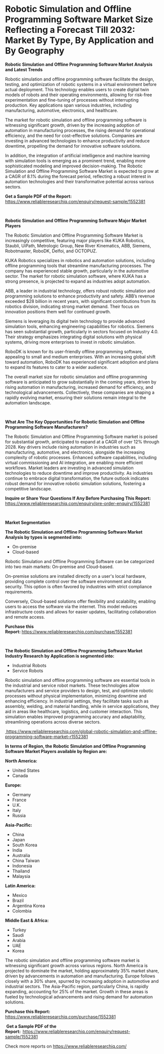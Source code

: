 <p><h1>Robotic Simulation and Offline Programming Software Market Size Reflecting a Forecast Till 2032: Market By Type, By Application and By Geography</h1></p><p><strong>Robotic Simulation and Offline Programming Software Market Analysis and Latest Trends</strong></p>
<p><p>Robotic simulation and offline programming software facilitate the design, testing, and optimization of robotic systems in a virtual environment before actual deployment. This technology enables users to create digital twin models of robots and their operating environments, allowing for risk-free experimentation and fine-tuning of processes without interrupting production. Key applications span various industries, including manufacturing, automotive, electronics, and healthcare.</p><p>The market for robotic simulation and offline programming software is witnessing significant growth, driven by the increasing adoption of automation in manufacturing processes, the rising demand for operational efficiency, and the need for cost-effective solutions. Companies are investing in advanced technologies to enhance productivity and reduce downtime, propelling the demand for innovative software solutions. </p><p>In addition, the integration of artificial intelligence and machine learning with simulation tools is emerging as a prominent trend, enabling more sophisticated modeling and improved decision-making. The Robotic Simulation and Offline Programming Software Market is expected to grow at a CAGR of 8.1% during the forecast period, reflecting a robust interest in automation technologies and their transformative potential across various sectors. </p></p>
<p><strong>Get a Sample PDF of the Report:&nbsp;</strong> <a href="https://www.reliableresearchiq.com/enquiry/request-sample/1552381?utm_campaign=3107&utm_medium=2&utm_source=Github&utm_content=ia&utm_term=11032025&utm_id=robotic-simulation-and-offline-programming-software">https://www.reliableresearchiq.com/enquiry/request-sample/1552381</a></p>
<p>&nbsp;</p>
<p><strong>Robotic Simulation and Offline Programming Software Major Market Players</strong></p>
<p><p>The Robotic Simulation and Offline Programming Software Market is increasingly competitive, featuring major players like KUKA Robotics, Staubli, UiPath, Metrologic Group, New River Kinematics, ABB, Siemens, Robotmaster, RoboDK, Delfoi, and OCTOPUZ.</p><p>KUKA Robotics specializes in robotics and automation solutions, including offline programming tools that streamline manufacturing processes. The company has experienced stable growth, particularly in the automotive sector. The market for robotic simulation software, where KUKA has a strong presence, is projected to expand as industries adopt automation.</p><p>ABB, a leader in industrial technology, offers robust robotic simulation and programming solutions to enhance productivity and safety. ABB’s revenue exceeded $28 billion in recent years, with significant contributions from its robotics division, indicating strong market demand. Their focus on innovation positions them well for continued growth.</p><p>Siemens is leveraging its digital twin technology to provide advanced simulation tools, enhancing engineering capabilities for robotics. Siemens has seen substantial growth, particularly in sectors focused on Industry 4.0. Their strategy emphasizes integrating digital solutions with physical systems, driving more enterprises to invest in robotic simulation.</p><p>RoboDK is known for its user-friendly offline programming software, appealing to small and medium enterprises. With an increasing global shift toward automation, RoboDK has experienced significant adoption and plans to expand its features to cater to a wider audience.</p><p>The overall market size for robotic simulation and offline programming software is anticipated to grow substantially in the coming years, driven by rising automation in manufacturing, increased demand for efficiency, and technological advancements. Collectively, these companies are shaping a rapidly evolving market, ensuring their solutions remain integral to the automation landscape.</p></p>
<p>&nbsp;</p>
<p><strong>What Are The Key Opportunities For Robotic Simulation and Offline Programming Software Manufacturers?</strong></p>
<p><p>The Robotic Simulation and Offline Programming Software market is poised for substantial growth, anticipated to expand at a CAGR of over 12% through 2028. Key drivers include rising automation in industries such as manufacturing, automotive, and electronics, alongside the increasing complexity of robotic processes. Enhanced software capabilities, including virtual commissioning and AI integration, are enabling more efficient workflows. Market leaders are investing in advanced simulation technologies to reduce downtime and improve productivity. As industries continue to embrace digital transformation, the future outlook indicates robust demand for innovative robotic simulation solutions, fostering a competitive landscape.</p></p>
<p><strong>Inquire or Share Your Questions If Any Before Purchasing This Report:</strong> <a href="https://www.reliableresearchiq.com/enquiry/pre-order-enquiry/1552381?utm_campaign=3107&utm_medium=2&utm_source=Github&utm_content=ia&utm_term=11032025&utm_id=robotic-simulation-and-offline-programming-software">https://www.reliableresearchiq.com/enquiry/pre-order-enquiry/1552381</a></p>
<p>&nbsp;</p>
<p><strong>Market Segmentation</strong></p>
<p><strong>The Robotic Simulation and Offline Programming Software Market Analysis by types is segmented into:</strong></p>
<p><ul><li>On-premise</li><li>Cloud-based</li></ul></p>
<p><p>Robotic Simulation and Offline Programming Software can be categorized into two main markets: On-premise and Cloud-based. </p><p>On-premise solutions are installed directly on a user's local hardware, providing complete control over the software environment and data security. This option is often favored by industries with strict compliance requirements. </p><p>Conversely, Cloud-based solutions offer flexibility and scalability, enabling users to access the software via the internet. This model reduces infrastructure costs and allows for easier updates, facilitating collaboration and remote access.</p></p>
<p><strong>Purchase this Report:&nbsp;</strong><a href="https://www.reliableresearchiq.com/purchase/1552381?utm_campaign=3107&utm_medium=2&utm_source=Github&utm_content=ia&utm_term=11032025&utm_id=robotic-simulation-and-offline-programming-software">https://www.reliableresearchiq.com/purchase/1552381</a></p>
<p>&nbsp;</p>
<p><strong>The Robotic Simulation and Offline Programming Software Market Industry Research by Application is segmented into:</strong></p>
<p><ul><li>Industrial Robots</li><li>Service Robots</li></ul></p>
<p><p>Robotic simulation and offline programming software are essential tools in the industrial and service robot markets. These technologies allow manufacturers and service providers to design, test, and optimize robotic processes without physical implementation, minimizing downtime and enhancing efficiency. In industrial settings, they facilitate tasks such as assembly, welding, and material handling, while in service applications, they aid in areas like healthcare, logistics, and customer interaction. This simulation enables improved programming accuracy and adaptability, streamlining operations across diverse sectors.</p></p>
<p><a href="https://www.reliableresearchiq.com/global-robotic-simulation-and-offline-programming-software-market-r1552381?utm_campaign=3107&utm_medium=2&utm_source=Github&utm_content=ia&utm_term=11032025&utm_id=robotic-simulation-and-offline-programming-software">&nbsp;https://www.reliableresearchiq.com/global-robotic-simulation-and-offline-programming-software-market-r1552381</a></p>
<p><strong>In terms of Region, the Robotic Simulation and Offline Programming Software Market Players available by Region are:</strong></p>
<p>
    <p> <strong> North America: </strong>
        <ul>
            <li>United States</li>
            <li>Canada</li>
        </ul>
        </p> 
    <p> <strong> Europe: </strong>
        <ul>
            <li>Germany</li>
            <li>France</li>
            <li>U.K.</li>
            <li>Italy</li>
            <li>Russia</li>
        </ul>
        </p> 
    <p> <strong> Asia-Pacific: </strong>
        <ul>
            <li>China</li>
            <li>Japan</li>
            <li>South Korea</li>
            <li>India</li>
            <li>Australia</li>
            <li>China Taiwan</li>
            <li>Indonesia</li>
            <li>Thailand</li>
            <li>Malaysia</li>
        </ul>
        </p> 
    <p> <strong> Latin America: </strong>
        <ul>
            <li>Mexico</li>
            <li>Brazil</li>
            <li>Argentina Korea</li>
            <li>Colombia</li>
        </ul>
        </p> 
    <p> <strong> Middle East & Africa: </strong>
        <ul>
            <li>Turkey</li>
            <li>Saudi</li>
            <li>Arabia</li>
            <li>UAE</li>
            <li>Korea</li>
        </ul>
    </p>
    </p>
<p><p>The robotic simulation and offline programming software market is witnessing significant growth across various regions. North America is projected to dominate the market, holding approximately 35% market share, driven by advancements in automation and manufacturing. Europe follows closely with a 30% share, spurred by increasing adoption in automotive and industrial sectors. The Asia-Pacific region, particularly China, is rapidly expanding, accounting for 25% of the market. Growth in these areas is fueled by technological advancements and rising demand for automation solutions.</p></p>
<p><strong>Purchase this Report: </strong><a href="https://www.reliableresearchiq.com/purchase/1552381?utm_campaign=3107&utm_medium=2&utm_source=Github&utm_content=ia&utm_term=11032025&utm_id=robotic-simulation-and-offline-programming-software">https://www.reliableresearchiq.com/purchase/1552381</a></p>
<p>&nbsp;<strong>Get a Sample PDF of the Report:&nbsp;&nbsp;</strong><a href="https://www.reliableresearchiq.com/enquiry/request-sample/1552381?utm_campaign=3107&utm_medium=2&utm_source=Github&utm_content=ia&utm_term=11032025&utm_id=robotic-simulation-and-offline-programming-software">https://www.reliableresearchiq.com/enquiry/request-sample/1552381</a></p>
<p><strong></strong></p>
<p>Check more reports on <a href="https://www.reliableresearchiq.com/?utm_campaign=3107&utm_medium=2&utm_source=Github&utm_content=ia&utm_term=11032025&utm_id=robotic-simulation-and-offline-programming-software">https://www.reliableresearchiq.com/</a></p>